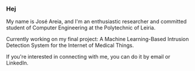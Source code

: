 ### Hej

My name is José Areia, and I'm an enthusiastic researcher and committed student of Computer Engineering at the Polytechnic of Leiria.

Currently working on my final project: A Machine Learning-Based Intrusion Detection System for the Internet of Medical Things.

If you're interested in connecting with me, you can do it by email or LinkedIn.
